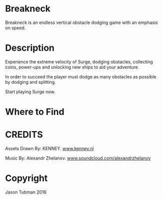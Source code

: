 # Breakneck
Breakneck is an endless vertical obstacle dodging game with an emphasis on speed.

# Description

Experience the extreme velocity of Surge, dodging obstacles, collecting coins, power-ups and unlocking new ships to aid your adventure.

In order to succeed the player must dodge as many obstacles as possible by dodging and splitting.

Start playing Surge now.

# Where to Find


# CREDITS
Assets Drawn By: KENNEY.
www.kenney.nl

Music By: Alexandr Zhelanov.
www.soundcloud.com/alexandrzhelanov

# Copyright
Jason Tubman 2016
